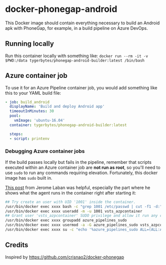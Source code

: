 # docker-phonegap-android

This Docker image should contain everything necessary to build an Android apk with PhoneGap, for example, in a build pipeline on Azure DevOps.

## Running locally

Run this container locally with something like:
`docker run --rm -it -v $PWD:/data tygerbytes/phonegap-android-builder:latest /bin/bash`

## Azure container job

To use it for an Azure Pipeline container job, you would add something like this to your YAML build file:

``` yaml
- job: build_android
  displayName: 'Build and deploy Android app'
  timeoutInMinutes: 30
  pool:
    vmImage: 'ubuntu-16.04'
  container: tygerbytes/phonegap-android-builder:latest

  steps:
  - script: printenv
```

### Debugging Azure container jobs

If the build passes locally but fails in the pipeline, remember that scripts executed within an Azure container job are **not run as root**, so you'll need to use `sudo` to run any commands requiring elevation. Fortunately, this docker image has `sudo` built in.

[This post](https://jaylee.org/archive/2019/03/21/azure-devops-wasm-build-container.html) from Jerome Laban was helpful, especially the part where he shows what the agent runs in the container right after starting it:

``` bash
## Try create an user with UID '1001' inside the container.
/usr/bin/docker exec xxxx bash -c "grep 1001 /etc/passwd | cut -f1 -d:"
/usr/bin/docker exec xxxx useradd -m -u 1001 vsts_azpcontainer
## Grant user 'vsts_azpcontainer' SUDO privilege and allow it run any command without authentication.
/usr/bin/docker exec xxxx groupadd azure_pipelines_sudo
/usr/bin/docker exec xxxx usermod -a -G azure_pipelines_sudo vsts_azpcontainer
/usr/bin/docker exec xxxx su -c "echo '%azure_pipelines_sudo ALL=(ALL:ALL) NOPASSWD:ALL' >> /etc/sudoers"

```

## Credits

Inspired by https://github.com/crisnao2/docker-phonegap

